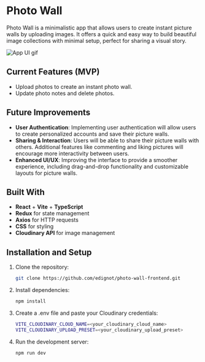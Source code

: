 # Photo Wall

Photo Wall is a minimalistic app that allows users to create instant picture walls by uploading images. It offers a quick and easy way to build beautiful image collections with minimal setup, perfect for sharing a visual story.

![App UI gif](https://res.cloudinary.com/ds6dxgvxo/image/upload/v1727117567/CleanShot_2024-09-23_at_12.51.49_yfivqw.gif)

## Current Features (MVP)

-   Upload photos to create an instant photo wall.
-   Update photo notes and delete photos.

## Future Improvements

-   **User Authentication**: Implementing user authentication will allow users to create personalized accounts and save their picture walls.
-   **Sharing & Interaction**: Users will be able to share their picture walls with others. Additional features like commenting and liking pictures will encourage more interactivity between users.
-   **Enhanced UI/UX**: Improving the interface to provide a smoother experience, including drag-and-drop functionality and customizable layouts for picture walls.

## Built With

-   **React** + **Vite** + **TypeScript**
-   **Redux** for state management
-   **Axios** for HTTP requests
-   **CSS** for styling
-   **Cloudinary API** for image management

## Installation and Setup

1. Clone the repository:
    ```bash
    git clone https://github.com/edignot/photo-wall-frontend.git
    ```
2. Install dependencies:
    ```bash
    npm install
    ```
3. Create a .env file and paste your Cloudinary credentials:
    ```bash
    VITE_CLOUDINARY_CLOUD_NAME=<your_cloudinary_cloud_name>
    VITE_CLOUDINARY_UPLOAD_PRESET=<your_cloudinary_upload_preset>
    ```
4. Run the development server:
    ```bash
    npm run dev
    ```
